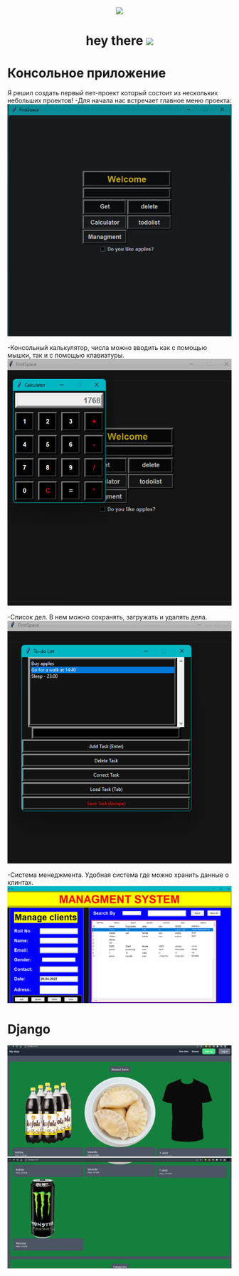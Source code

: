 <div id="header" align="center">
  <img src="https://media.giphy.com/media/BElb9DVpHezcZufOhl/giphy.gif" width="300"/>
</div>

<h1 align="center">
  hey there
  <img src="https://media.giphy.com/media/hvRJCLFzcasrR4ia7z/giphy.gif" width="30px"/>
</h1>

# Консольное приложение
Я решил создать первый пет-проект который состоит из нескольких небольших проектов!
-Для начала нас встречает главное меню проекта:
![main_menu](./for%20readme/main_menu.png)

-Консольный калькулятор, числа можно вводить как с помощью мышки, так и с помощью клавиатуры.
![calculator](./for%20readme/calculator.png)

-Список дел. В нем можно сохранять, загружать и удалять дела.
![list](./for%20readme/to_do_list.png)

-Система менеджмента. Удобная система где можно хранить данные о клинтах.
![managment](./for%20readme/managment_system.png)

# Django
![managment](./for%20readme/shop1.png)
![managment](./for%20readme/shop2.png)